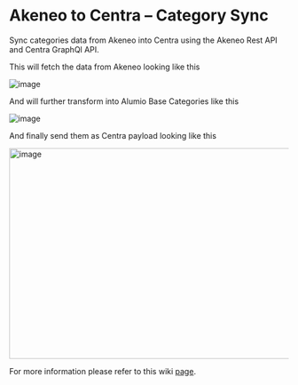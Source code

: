 # Akeneo to Centra – Category Sync

Sync categories data from Akeneo into Centra using the Akeneo Rest API and Centra GraphQl API.

This will fetch the data from Akeneo looking like this

![image](https://github.com/user-attachments/assets/4462603b-e862-4acd-a6a7-3c3eb1ec8a0e)

And will further transform into Alumio Base Categories like this

![image](https://github.com/user-attachments/assets/2c14f1f7-5ba2-40a2-ace3-1bbbdb0f8c37)

And finally send them as Centra payload looking like this

<img width="680" height="379" alt="image" src="https://github.com/user-attachments/assets/b1fcb6bc-da5b-4354-bf57-21f94c555c7a" />

For more information please refer to this wiki [page](https://github.com/alumio-int/akeneo-centra-templates/wiki/Categories-Synchronization-from-Akeneo-to-Centra).